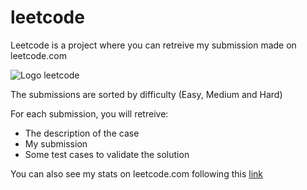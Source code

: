 # leetcode
Leetcode is a project where you can retreive my submission made on leetcode.com

![Logo leetcode](https://github.com/Sanoofr/Grabot/blob/main/README/leetcode_logo.jpg?raw=true "leetcode.com")

The submissions are sorted by difficulty (Easy, Medium and Hard)

For each submission, you will retreive:
* The description of the case
* My submission
* Some test cases to validate the solution

You can also see my stats on leetcode.com following this [link](https://leetcode.com/smouillour/)